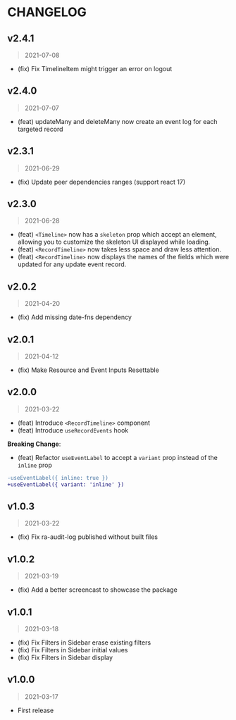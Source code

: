 # CHANGELOG

## v2.4.1

> 2021-07-08

-   (fix) Fix TimelineItem might trigger an error on logout

## v2.4.0

> 2021-07-07

-   (feat) updateMany and deleteMany now create an event log for each targeted record

## v2.3.1

> 2021-06-29

-   (fix) Update peer dependencies ranges (support react 17)

## v2.3.0

> 2021-06-28

-   (feat) `<Timeline>` now has a `skeleton` prop which accept an element, allowing you to customize the skeleton UI displayed while loading.
-   (feat) `<RecordTimeline>` now takes less space and draw less attention.
-   (feat) `<RecordTimeline>` now displays the names of the fields which were updated for any update event record.

## v2.0.2

> 2021-04-20

-   (fix) Add missing date-fns dependency

## v2.0.1

> 2021-04-12

-   (fix) Make Resource and Event Inputs Resettable

## v2.0.0

> 2021-03-22

-   (feat) Introduce `<RecordTimeline>` component
-   (feat) Introduce `useRecordEvents` hook

**Breaking Change**:

-   (feat) Refactor `useEventLabel` to accept a `variant` prop instead of the `inline` prop

```diff
-useEventLabel({ inline: true })
+useEventLabel({ variant: 'inline' })
```

## v1.0.3

> 2021-03-22

-   (fix) Fix ra-audit-log published without built files

## v1.0.2

> 2021-03-19

-   (fix) Add a better screencast to showcase the package

## v1.0.1

> 2021-03-18

-   (fix) Fix Filters in Sidebar erase existing filters
-   (fix) Fix Filters in Sidebar initial values
-   (fix) Fix Filters in Sidebar display

## v1.0.0

> 2021-03-17

-   First release
